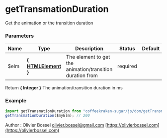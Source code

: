 # getTransmationDuration

Get the animation or the transition duration

### Parameters

| Name  | Type                                                                             | Description                                               | Status   | Default |
| ----- | -------------------------------------------------------------------------------- | --------------------------------------------------------- | -------- | ------- |
| \$elm | **{ [HTMLElement](https://developer.mozilla.org/fr/docs/Web/API/HTMLElement) }** | The element to get the animation/transition duration from | required |

Return **{ Integer }** The animation/transition duration in ms

### Example

```js
import getTransmationDuration from "coffeekraken-sugar/js/dom/getTransmationDuration";
getTransmationDuration($myElm); // 200
```

Author : Olivier Bossel [olivier.bossel@gmail.com](mailto:olivier.bossel@gmail.com) [https://olivierbossel.com](https://olivierbossel.com)
